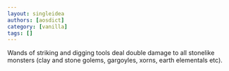 ```yaml
---
layout: singleidea
authors: [aosdict]
category: [vanilla]
tags: []
---
```

Wands of striking and digging tools deal double damage to all stonelike monsters (clay and stone golems, gargoyles, xorns, earth elementals etc).
